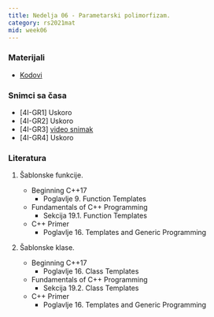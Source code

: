 ```yaml
---
title: Nedelja 06 - Parametarski polimorfizam.
category: rs2021mat
mid: week06
---
```


### Materijali

- [Kodovi](https://github.com/MATF-RS21/zvanicni-materijali/tree/main/06-genericke-klase-funkcije)

### Snimci sa časa

- [4I-GR1] Uskoro
- [4I-GR2] Uskoro
- [4I-GR3] [video snimak](http://enastava.matf.bg.ac.rs/~nikola_ajzenhamer/2020-2021/rs/RS%2006/RS%2006_player.html)
- [4I-GR4] Uskoro

### Literatura

1. Šablonske funkcije.
    - Beginning C++17
        - Poglavlje 9. Function Templates
    - Fundamentals of C++ Programming
        - Sekcija 19.1. Function Templates
    - C++ Primer
        - Poglavlje 16. Templates and Generic Programming

1. Šablonske klase.
    - Beginning C++17
        - Poglavlje 16. Class Templates
    - Fundamentals of C++ Programming
        - Sekcija 19.2. Class Templates
    - C++ Primer
        - Poglavlje 16. Templates and Generic Programming 
